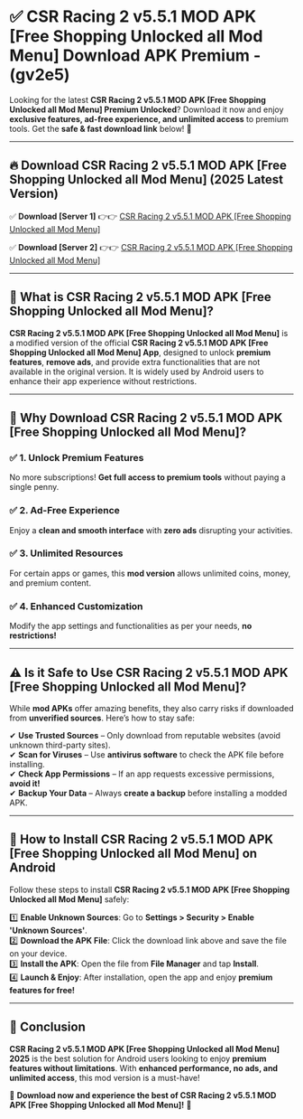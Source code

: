 
# ✅ CSR Racing 2 v5.5.1 MOD APK [Free Shopping Unlocked all Mod Menu] Download APK Premium -  (gv2e5) 

Looking for the latest **CSR Racing 2 v5.5.1 MOD APK [Free Shopping Unlocked all Mod Menu] Premium Unlocked**? Download it now and enjoy **exclusive features, ad-free experience, and unlimited access** to premium tools. Get the **safe & fast download link** below! 🚀

---

## 🔥 Download CSR Racing 2 v5.5.1 MOD APK [Free Shopping Unlocked all Mod Menu] (2025 Latest Version)

✅ **Download [Server 1]** 👉👉 [CSR Racing 2 v5.5.1 MOD APK [Free Shopping Unlocked all Mod Menu] ](https://apkcomod.com?title=CSR_Racing_2_v5.5.1_MOD_APK_[Free_Shopping_Unlocked_all_Mod_Menu])  

✅ **Download [Server 2]** 👉👉 [CSR Racing 2 v5.5.1 MOD APK [Free Shopping Unlocked all Mod Menu] ](https://apkcomod.com?title=CSR_Racing_2_v5.5.1_MOD_APK_[Free_Shopping_Unlocked_all_Mod_Menu])  


---

## 📌 What is CSR Racing 2 v5.5.1 MOD APK [Free Shopping Unlocked all Mod Menu]?

**CSR Racing 2 v5.5.1 MOD APK [Free Shopping Unlocked all Mod Menu]** is a modified version of the official **CSR Racing 2 v5.5.1 MOD APK [Free Shopping Unlocked all Mod Menu] App**, designed to unlock **premium features**, **remove ads**, and provide extra functionalities that are not available in the original version. It is widely used by Android users to enhance their app experience without restrictions.

---

## 🌟 Why Download CSR Racing 2 v5.5.1 MOD APK [Free Shopping Unlocked all Mod Menu]?

### ✅ 1. Unlock Premium Features
No more subscriptions! **Get full access to premium tools** without paying a single penny.

### ✅ 2. Ad-Free Experience
Enjoy a **clean and smooth interface** with **zero ads** disrupting your activities.

### ✅ 3. Unlimited Resources
For certain apps or games, this **mod version** allows unlimited coins, money, and premium content.

### ✅ 4. Enhanced Customization
Modify the app settings and functionalities as per your needs, **no restrictions!**

---

## ⚠️ Is it Safe to Use CSR Racing 2 v5.5.1 MOD APK [Free Shopping Unlocked all Mod Menu]?

While **mod APKs** offer amazing benefits, they also carry risks if downloaded from **unverified sources**. Here’s how to stay safe:

✔ **Use Trusted Sources** – Only download from reputable websites (avoid unknown third-party sites).  
✔ **Scan for Viruses** – Use **antivirus software** to check the APK file before installing.  
✔ **Check App Permissions** – If an app requests excessive permissions, **avoid it!**  
✔ **Backup Your Data** – Always **create a backup** before installing a modded APK.

---

## 📲 How to Install CSR Racing 2 v5.5.1 MOD APK [Free Shopping Unlocked all Mod Menu] on Android

Follow these steps to install **CSR Racing 2 v5.5.1 MOD APK [Free Shopping Unlocked all Mod Menu]** safely:

1️⃣ **Enable Unknown Sources**: Go to **Settings > Security > Enable 'Unknown Sources'**.  
2️⃣ **Download the APK File**: Click the download link above and save the file on your device.  
3️⃣ **Install the APK**: Open the file from **File Manager** and tap **Install**.  
4️⃣ **Launch & Enjoy**: After installation, open the app and enjoy **premium features for free!**

---

## 🚀 Conclusion

**CSR Racing 2 v5.5.1 MOD APK [Free Shopping Unlocked all Mod Menu] 2025** is the best solution for Android users looking to enjoy **premium features without limitations**. With **enhanced performance, no ads, and unlimited access**, this mod version is a must-have!

🔻 **Download now and experience the best of CSR Racing 2 v5.5.1 MOD APK [Free Shopping Unlocked all Mod Menu]!** 🔻

